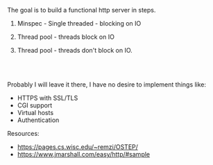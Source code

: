 The goal is to build a functional http server in steps.

1) Minspec - Single threaded - blocking on IO

2) Thread pool - threads block on IO

3) Thread pool - threads don't block on IO.
<br>
<br>

Probably I will leave it there, I have no desire to implement things like:
- HTTPS with SSL/TLS
- CGI support
- Virtual hosts
- Authentication

Resources:
- https://pages.cs.wisc.edu/~remzi/OSTEP/
- https://www.jmarshall.com/easy/http/#sample